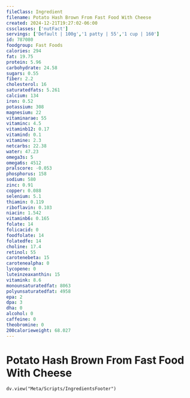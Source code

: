```yaml
---
fileClass: Ingredient
filename: Potato Hash Brown From Fast Food With Cheese
created: 2024-12-21T19:27:02-06:00
cssclasses: ['nutFact']
servings: ['Default | 100g','1 patty | 55','1 cup | 160']
id: 787080
foodgroup: Fast Foods
calories: 294
fat: 19.75
protein: 5.96
carbohydrate: 24.58
sugars: 0.55
fiber: 2.2
cholesterol: 16
saturatedfats: 5.261
calcium: 134
iron: 0.52
potassium: 308
magnesium: 22
vitaminarae: 55
vitaminc: 4.5
vitaminb12: 0.17
vitamind: 0.1
vitamine: 2.3
netcarbs: 22.38
water: 47.23
omega3s: 5
omega6s: 4512
pralscore: -0.053
phosphorus: 158
sodium: 580
zinc: 0.91
copper: 0.088
selenium: 5.1
thiamin: 0.119
riboflavin: 0.103
niacin: 1.542
vitaminb6: 0.165
folate: 14
folicacid: 0
foodfolate: 14
folatedfe: 14
choline: 17.4
retinol: 55
carotenebeta: 15
carotenealpha: 0
lycopene: 0
luteinzeaxanthin: 15
vitamink: 8.6
monounsaturatedfat: 8063
polyunsaturatedfat: 4958
epa: 2
dpa: 3
dha: 0
alcohol: 0
caffeine: 0
theobromine: 0
200calorieweight: 68.027
---
```


# Potato Hash Brown From Fast Food With Cheese

```dataviewjs
dv.view("Meta/Scripts/IngredientsFooter")
```